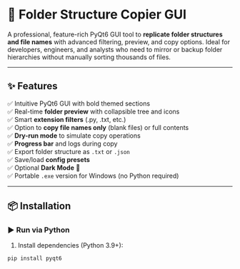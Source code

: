 # 📁 Folder Structure Copier GUI

A professional, feature-rich PyQt6 GUI tool to **replicate folder structures and file names** with advanced filtering, preview, and copy options. Ideal for developers, engineers, and analysts who need to mirror or backup folder hierarchies without manually sorting thousands of files.

---

## ✨ Features

✅ Intuitive PyQt6 GUI with bold themed sections  
✅ Real-time **folder preview** with collapsible tree and icons  
✅ Smart **extension filters** (.py, .txt, etc.)  
✅ Option to **copy file names only** (blank files) or full contents  
✅ **Dry-run mode** to simulate copy operations  
✅ **Progress bar** and logs during copy  
✅ Export folder structure as `.txt` or `.json`  
✅ Save/load **config presets**  
✅ Optional **Dark Mode** 🌙  
✅ Portable `.exe` version for Windows (no Python required)

---

## 📦 Installation

### ▶️ Run via Python
1. Install dependencies (Python 3.9+):
```bash
pip install pyqt6
